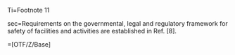Ti=Footnote 11

sec=Requirements on the governmental, legal and regulatory framework for safety of facilities and activities are established in Ref. [8].

=[OTF/Z/Base]
